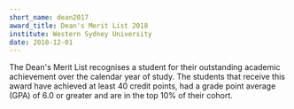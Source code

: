 ```yaml
---
short_name: dean2017
award_title: Dean's Merit List 2018
institute: Western Sydney University
date: 2018-12-01
---
```


The Dean's Merit List recognises a student for their outstanding academic achievement over the calendar year of study. The students that receive this award have achieved at least 40 credit points, had a grade point average (GPA) of 6.0 or greater and are in the top 10% of their cohort.
